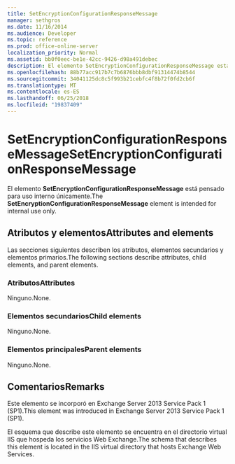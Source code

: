 ```yaml
---
title: SetEncryptionConfigurationResponseMessage
manager: sethgros
ms.date: 11/16/2014
ms.audience: Developer
ms.topic: reference
ms.prod: office-online-server
localization_priority: Normal
ms.assetid: bb0f0eec-be1e-42cc-9426-d98a491debec
description: El elemento SetEncryptionConfigurationResponseMessage está pensado para uso interno únicamente.
ms.openlocfilehash: 88b77acc917b7c7b6876bbb8dbf91314474b8544
ms.sourcegitcommit: 34041125dc8c5f993b21cebfc4f8b72f0fd2cb6f
ms.translationtype: MT
ms.contentlocale: es-ES
ms.lasthandoff: 06/25/2018
ms.locfileid: "19837409"
---
```

# <a name="setencryptionconfigurationresponsemessage"></a><span data-ttu-id="7de34-103">SetEncryptionConfigurationResponseMessage</span><span class="sxs-lookup"><span data-stu-id="7de34-103">SetEncryptionConfigurationResponseMessage</span></span>

<span data-ttu-id="7de34-104">El elemento **SetEncryptionConfigurationResponseMessage** está pensado para uso interno únicamente.</span><span class="sxs-lookup"><span data-stu-id="7de34-104">The **SetEncryptionConfigurationResponseMessage** element is intended for internal use only.</span></span> 

## <a name="attributes-and-elements"></a><span data-ttu-id="7de34-105">Atributos y elementos</span><span class="sxs-lookup"><span data-stu-id="7de34-105">Attributes and elements</span></span>

<span data-ttu-id="7de34-106">Las secciones siguientes describen los atributos, elementos secundarios y elementos primarios.</span><span class="sxs-lookup"><span data-stu-id="7de34-106">The following sections describe attributes, child elements, and parent elements.</span></span>
  
### <a name="attributes"></a><span data-ttu-id="7de34-107">Atributos</span><span class="sxs-lookup"><span data-stu-id="7de34-107">Attributes</span></span>

<span data-ttu-id="7de34-108">Ninguno.</span><span class="sxs-lookup"><span data-stu-id="7de34-108">None.</span></span>
  
### <a name="child-elements"></a><span data-ttu-id="7de34-109">Elementos secundarios</span><span class="sxs-lookup"><span data-stu-id="7de34-109">Child elements</span></span>

<span data-ttu-id="7de34-110">Ninguno.</span><span class="sxs-lookup"><span data-stu-id="7de34-110">None.</span></span>
  
### <a name="parent-elements"></a><span data-ttu-id="7de34-111">Elementos principales</span><span class="sxs-lookup"><span data-stu-id="7de34-111">Parent elements</span></span>

<span data-ttu-id="7de34-112">Ninguno.</span><span class="sxs-lookup"><span data-stu-id="7de34-112">None.</span></span>
  
## <a name="remarks"></a><span data-ttu-id="7de34-113">Comentarios</span><span class="sxs-lookup"><span data-stu-id="7de34-113">Remarks</span></span>

<span data-ttu-id="7de34-114">Este elemento se incorporó en Exchange Server 2013 Service Pack 1 (SP1).</span><span class="sxs-lookup"><span data-stu-id="7de34-114">This element was introduced in Exchange Server 2013 Service Pack 1 (SP1).</span></span>
  
<span data-ttu-id="7de34-115">El esquema que describe este elemento se encuentra en el directorio virtual IIS que hospeda los servicios Web Exchange.</span><span class="sxs-lookup"><span data-stu-id="7de34-115">The schema that describes this element is located in the IIS virtual directory that hosts Exchange Web Services.</span></span>
  

